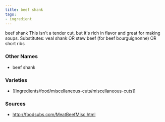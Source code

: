 ```yaml
---
title: beef shank
tags:
- ingredient
---
```

beef shank This isn't a tender cut, but it's rich in flavor and great for making soups. Substitutes: veal shank OR stew beef (for beef bourguignonne) OR short ribs

### Other Names

* beef shank

### Varieties

* [[ingredients/food/miscellaneous-cuts/miscellaneous-cuts]]

### Sources
* http://foodsubs.com/MeatBeefMisc.html

